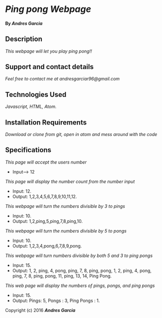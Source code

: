 # _Ping pong Webpage_


#### By _**Andres Garcia**_

## Description

_This webpage will let you play ping pong!!_

## Support and contact details

_Feel free to contact me at andresgarciar96@gmail.com_

## Technologies Used

_Javascript, HTML, Atom._
## Installation Requirements

_Download or clone from git, open in atom and mess around with the code_
## Specifications

_This page will accept the users number_
* Input--> 12

_This page will display the number count from the number input_
* Input: 12.
* Output: 1,2,3,4,5,6,7,8,9,10,11,12.

_This webpage will turn the numbers divisible by 3 to pings_
* Input: 10.
* Output: 1,2,ping,5,ping,7,8,ping,10.

_This webpage will turn the numbers divisible by 5 to pongs_
* Input: 10.
* Output: 1,2,3,4,pong,6,7,8,9,pong.

_This webpage will turn numbers divisible by both 5 and 3 to ping pongs_
* Input: 15.
* Output: 1, 2, ping, 4, pong, ping, 7, 8, ping, pong, 1, 2, ping, 4, pong, ping, 7, 8, ping, pong, 11, ping, 13, 14, Ping Pong.

_This web page will display the numbers of pings, pongs, and ping pongs_
* Input: 15.
* Output: Pings: 5, Pongs : 3, Ping Pongs : 1.


Copyright (c) 2016 **_Andres Garcia_**
